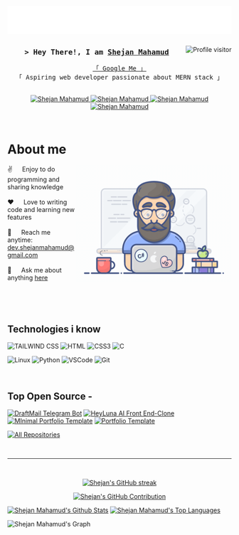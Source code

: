 <h1 align="center">
  <img src="./name.svg" alt="Shejan Mahamud" />
</h1>

<a href="https://komarev.com/ghpvc/?username=ShejanMahamud">
  <img align="right" src="https://komarev.com/ghpvc/?username=ShejanMahamud&label=Visitors&color=0e75b6&style=flat" alt="Profile visitor" />
</a>

<!-- Intro  -->
<h3 align="center">
        <samp>&gt; Hey There!, I am
                <b><a target="_blank" href="https://shejanmahamud.me">Shejan Mahamud</a></b>
        </samp>
</h3>

<p align="center"> 
  <samp>
    <a href="https://g.co/kgs/Dnh2mD">「 Google Me 」</a>
    <br>
    「 Aspiring web developer passionate about MERN stack</b> 」
    <br>
    <br>
  </samp>
</p>

<p align="center">
 <a href="https://shejanmahamud.me/" target="blank">
  <img src="https://img.shields.io/badge/Website-DC143C?style=for-the-badge&logo=medium&logoColor=white" alt="Shejan Mahamud" />
 </a>
 <a href="https://linkedin.com/in/md-shejanmahamud" target="_blank">
  <img src="https://img.shields.io/badge/LinkedIn-0077B5?style=for-the-badge&logo=linkedin&logoColor=white" alt="Shejan Mahamud"/>
 </a>
 <a href="https://twitter.com/_ShejanMahamud_" target="_blank">
  <img src="https://img.shields.io/badge/Twitter-1DA1F2?style=for-the-badge&logo=twitter&logoColor=white" alt="Shejan Mahamud" />
 </a>
 <a href="https://stackoverflow.com/users/22041725/shejan-mahamud" target="_blank">
  <img src="https://img.shields.io/badge/STACKOVERFLOW-f48024?style=for-the-badge&logo=stackoverflow&logoColor=white" alt="Shejan Mahamud" />
 </a> 
</p>
<br />

<!-- About Section -->

# About me

<p>
 <img align="right" width="350" src="/assets/programmer.gif" alt="Programming.gif" />
  
 ✌️ &emsp; Enjoy to do programming and sharing knowledge <br/><br/>
 ❤️ &emsp; Love to writing code and learning new features<br/><br/>
 📧 &emsp; Reach me anytime: dev.shejanmahamud@gmail.com<br/><br/>
 💬 &emsp; Ask me about anything [here](https://github.com/ShejanMahamud/ShejanMahamud/issues)

</p>

<br/>
<br/>
<br/>

## Technologies i know

<!--![Javascript](https://img.shields.io/badge/Javascript-F0DB4F?style=for-the-badge&labelColor=black&logo=javascript&logoColor=F0DB4F) -->
![TAILWIND CSS](https://img.shields.io/badge/TAILWINDCSS-37B6F1?style=for-the-badge&logo=tailwindcss&logoColor=white)
![HTML](https://img.shields.io/badge/HTML5-E34F26?style=for-the-badge&logo=html5&logoColor=white)
![CSS3](https://img.shields.io/badge/CSS3-1572B6?style=for-the-badge&logo=css3&logoColor=white)
![C](https://img.shields.io/badge/C-A8B9CC?style=for-the-badge&logo=c&logoColor=white)
<!--![Firebase](https://img.shields.io/badge/firebase-FFCA28?style=for-the-badge&logo=firebase&logoColor=white)-->
![Linux](https://img.shields.io/badge/LINUX-E95420?style=for-the-badge&logo=linux&logoColor=white)
![Python](https://img.shields.io/badge/python-3776AB?style=for-the-badge&logo=python&logoColor=white)
![VSCode](https://img.shields.io/badge/Visual_Studio-0078d7?style=for-the-badge&logo=visual%20studio&logoColor=white)
![Git](https://img.shields.io/badge/Git-F05032?style=for-the-badge&logo=git&logoColor=white)

<br/>

## Top Open Source -

[![DraftMail Telegram Bot](https://github-readme-stats.vercel.app/api/pin/?username=ShejanMahamud&repo=DraftMailBot&border_color=7F3FBF&bg_color=0D1117&title_color=C9D1D9&text_color=8B949E&icon_color=7F3FBF)](https://github.com/ShejanMahamud/DraftMailBot)
[![HeyLuna AI Front End-Clone](https://github-readme-stats.vercel.app/api/pin/?username=ShejanMahamud&repo=HeyLuna-AI-Front-End-Clone&border_color=7F3FBF&bg_color=0D1117&title_color=C9D1D9&text_color=8B949E&icon_color=7F3FBF)](https://github.com/ShejanMahamud/HeyLuna-AI-Front-End-Clone)
[![MInimal Portfolio Template](https://github-readme-stats.vercel.app/api/pin/?username=ShejanMahamud&repo=Minimal-Portfolio-Template&border_color=7F3FBF&bg_color=0D1117&title_color=C9D1D9&text_color=8B949E&icon_color=7F3FBF)](https://github.com/ShejanMahamud/Minimal-Portfolio-Template)
[![Portfolio Template](https://github-readme-stats.vercel.app/api/pin/?username=ShejanMahamud&repo=Shejan-Mahamud-Portfolio&border_color=7F3FBF&bg_color=0D1117&title_color=C9D1D9&text_color=8B949E&icon_color=7F3FBF)](https://github.com/ShejanMahamud/Shejan-Mahamud-Portfolio)

<p align="left">
  <a href="https://github.com/ShejanMahamud?tab=repositories" target="_blank"><img alt="All Repositories" title="All Repositories" src="https://img.shields.io/badge/-All%20Repos-2962FF?style=for-the-badge&logo=koding&logoColor=white"/></a>
</p>

<br/>
<hr/>
<br/>

<p align="center">
  <a href="https://github.com/ShejanMahamud">
    <img src="https://github-readme-streak-stats.herokuapp.com/?user=ShejanMahamud&theme=radical&border=7F3FBF&background=0D1117" alt="Shejan's GitHub streak"/>
  </a>
</p>

<p align="center">
  <a href="https://github.com/ShejanMahamud">
    <img src="https://github-profile-summary-cards.vercel.app/api/cards/profile-details?username=ShejanMahamud&theme=radical" alt="Shejan's GitHub Contribution"/>
  </a>
</p>

<a> 
    <a href="https://github.com/ShejanMahamud"><img alt="Shejan Mahamud's Github Stats" src="https://denvercoder1-github-readme-stats.vercel.app/api?username=ShejanMahamud&show_icons=true&count_private=true&theme=react&border_color=7F3FBF&bg_color=0D1117&title_color=F85D7F&icon_color=F8D866" height="192px" width="49.5%"/></a>
  <a href="https://github.com/ShejanMahamud"><img alt="Shejan Mahamud's Top Languages" src="https://denvercoder1-github-readme-stats.vercel.app/api/top-langs/?username=ShejanMahamud&langs_count=8&layout=compact&theme=react&border_color=7F3FBF&bg_color=0D1117&title_color=F85D7F&icon_color=F8D866" height="192px" width="49.5%"/></a>
  <br/>
</a>

![Shejan Mahamud's Graph](https://github-readme-activity-graph.vercel.app/graph?username=ShejanMahamud&custom_title=Shejan%20Mahamud's%20GitHub%20Activity%20Graph&bg_color=0D1117&color=7F3FBF&line=7F3FBF&point=7F3FBF&area_color=FFFFFF&title_color=FFFFFF&area=true)
